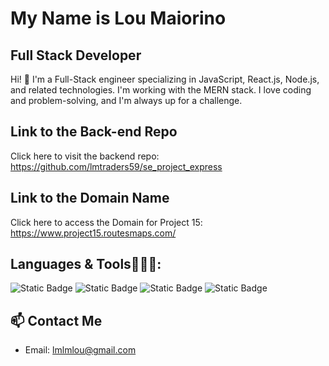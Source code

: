 # My Name is Lou Maiorino

## Full Stack Developer
Hi! 👋 I'm a Full-Stack engineer specializing in JavaScript, React.js, Node.js, and related technologies. I'm working with the MERN stack. I love coding and problem-solving, and I'm always up for a challenge.

## Link to the Back-end Repo

Click here to visit the backend repo: https://github.com/lmtraders59/se_project_express

## Link to the Domain Name

Click here to access the Domain for Project 15: https://www.project15.routesmaps.com/

## Languages & Tools🧑🏼‍💻:

![Static Badge](https://img.shields.io/badge/HTML5-red?style=for-the-badge&logo=html5&logoColor=white&label=%20) ![Static Badge](https://img.shields.io/badge/css3-blue?style=for-the-badge&logo=%20css&logoColor=white&label=%20) ![Static Badge](https://img.shields.io/badge/javascript-black?style=for-the-badge&logo=javascript&logoColor=yellow&label=%20) ![Static Badge](https://img.shields.io/badge/react-black?style=for-the-badge&logo=react&logoColor=blue&label=%20)




  

 



## 📫 Contact Me
- Email: lmlmlou@gmail.com
